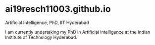 # ai19resch11003.github.io
Artificial Intelligence, PhD, IIT Hyderabad

I am currently undertaking my PhD in Artificial Intelligence at the Indian Institute of Technology Hyderabad.
